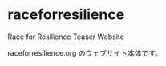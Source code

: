 raceforresilience
=================

Race for Resilience Teaser Website

raceforresilience.org のウェブサイト本体です。
